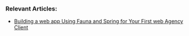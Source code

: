 ### Relevant Articles:

- [Building a web app Using Fauna and Spring for Your First web Agency Client](https://www.baeldung.com/faunadb-spring-web-app)
